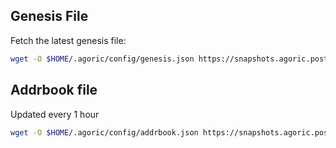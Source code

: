 ## Genesis File 
Fetch the latest genesis file:
```bash
wget -O $HOME/.agoric/config/genesis.json https://snapshots.agoric.posthuman.digital/genesis.json
```
## Addrbook file
Updated every 1 hour

```bash
wget -O $HOME/.agoric/config/addrbook.json https://snapshots.agoric.posthuman.digital/addrbook.json
```
